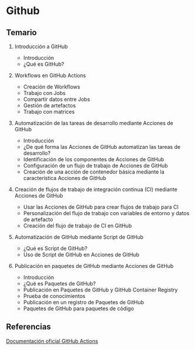 # Github

## Temario

1. Introducción a GitHub
    - Introducción
    - ¿Qué es GitHub?

2. Workflows en GitHub Actions
    - Creación de Workflows
    - Trabajo con Jobs
    - Compartir datos entre Jobs
    - Gestión de artefactos
    - Trabajo con matrices

3. Automatización de las tareas de desarrollo mediante Acciones de GitHub
    - Introducción
    - ¿De qué forma las Acciones de GitHub automatizan las tareas de desarrollo?
    - Identificación de los componentes de Acciones de GitHub
    - Configuración de un flujo de trabajo de Acciones de GitHub
    - Creación de una acción de contenedor básica mediante la característica Acciones de GitHub

4. Creación de flujos de trabajo de integración continua (CI) mediante Acciones de GitHub
    - Usar las Acciones de GitHub para crear flujos de trabajo para CI
    - Personalización del flujo de trabajo con variables de entorno y datos de artefacto
    - Creación del flujo de trabajo de CI en GitHub

5. Automatización de GitHub mediante Script de GitHub
    - ¿Qué es Script de GitHub?
    - Uso de Script de GitHub en Acciones de GitHub

6. Publicación en paquetes de GitHub mediante Acciones de GitHub
    - Introducción
    - ¿Qué es Paquetes de GitHub?
    - Publicación en Paquetes de GitHub y GitHub Container Registry
    - Prueba de conocimientos
    - Publicación en un registro de Paquetes de GitHub
    - Paquetes de GitHub para paquetes de código

## Referencias

[Documentación oficial GitHub Actions](https://docs.github.com/es/actions)